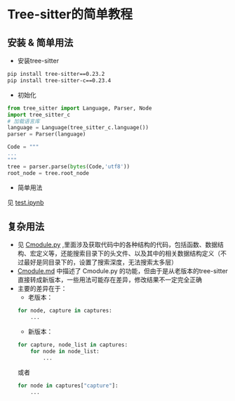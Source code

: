 # Tree-sitter的简单教程

## 安装 & 简单用法
- 安装tree-sitter
```sh
pip install tree-sitter==0.23.2
pip install tree-sitter-c==0.23.4
```
- 初始化
```python
from tree_sitter import Language, Parser, Node
import tree_sitter_c
# 加载语言库
language = Language(tree_sitter_c.language())
parser = Parser(language)

Code = """ 
...
"""
tree = parser.parse(bytes(Code,'utf8'))
root_node = tree.root_node
```
- 简单用法

见 [test.ipynb](test.ipynb)

## 复杂用法
- 见 [Cmodule.py](Cmodule.py) ,里面涉及获取代码中的各种结构的代码，包括函数、数据结构、宏定义等，还能搜索目录下的头文件、以及其中的相关数据结构定义（不过最好是同目录下的，设置了搜索深度，无法搜索太多层）
- [Cmodule.md](Cmodule.md) 中描述了 Cmodule.py 的功能，但由于是从老版本的tree-sitter直接转成新版本，一些用法可能存在差异，修改结果不一定完全正确
- 主要的差异在于：
    - 老版本：
    ```python
    for node, capture in captures:
        ...
    ```
    - 新版本：
    ```python
    for capture, node_list in captures:
        for node in node_list:
            ...
    ```
    或者
    ```python
    for node in captures["capture"]:
        ...
    ```